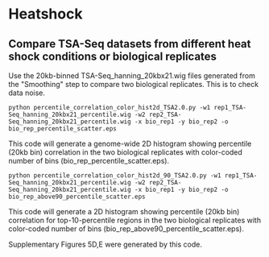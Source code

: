 # Heatshock

## Compare TSA-Seq datasets from different heat shock conditions or biological replicates
Use the 20kb-binned TSA-Seq_hanning_20kbx21.wig files generated from the "Smoothing" step to compare two biological replicates. This is to check data noise.

```shell
python percentile_correlation_color_hist2d_TSA2.0.py -w1 rep1_TSA-Seq_hanning_20kbx21_percentile.wig -w2 rep2_TSA-Seq_hanning_20kbx21_percentile.wig -x bio_rep1 -y bio_rep2 -o bio_rep_percentile_scatter.eps
```
This code will generate a genome-wide 2D histogram showing percentile (20kb bin) correlation in the two biological replicates with color-coded number of bins (bio_rep_percentile_scatter.eps). 

```shell
python percentile_correlation_color_hist2d_90_TSA2.0.py -w1 rep1_TSA-Seq_hanning_20kbx21_percentile.wig -w2 rep2_TSA-Seq_hanning_20kbx21_percentile.wig -x bio_rep1 -y bio_rep2 -o bio_rep_above90_percentile_scatter.eps
```
This code will generate a 2D histogram showing percentile (20kb bin) correlation for top-10-percentile regions in the two biological replicates with color-coded number of bins (bio_rep_above90_percentile_scatter.eps).

Supplementary Figures 5D,E were generated by this code.
